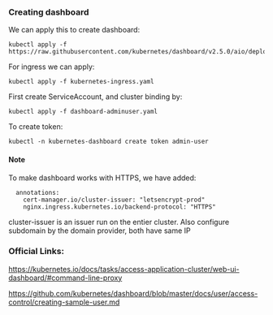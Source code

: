 ### Creating dashboard
We can apply this to create dashboard:
```
kubectl apply -f https://raw.githubusercontent.com/kubernetes/dashboard/v2.5.0/aio/deploy/recommended.yaml
```

For ingress we can apply:
```
kubectl apply -f kubernetes-ingress.yaml
```

First create ServiceAccount, and cluster binding by:
```
kubectl apply -f dashboard-adminuser.yaml

```
To create token:
```
kubectl -n kubernetes-dashboard create token admin-user
```

#### Note
To make dashboard works with HTTPS, we have added:
```
  annotations:
    cert-manager.io/cluster-issuer: "letsencrypt-prod"
    nginx.ingress.kubernetes.io/backend-protocol: "HTTPS"
```
cluster-issuer is an issuer run on the entier cluster.
Also configure subdomain by the domain provider, both have same IP


### Official Links:
https://kubernetes.io/docs/tasks/access-application-cluster/web-ui-dashboard/#command-line-proxy

https://github.com/kubernetes/dashboard/blob/master/docs/user/access-control/creating-sample-user.md



